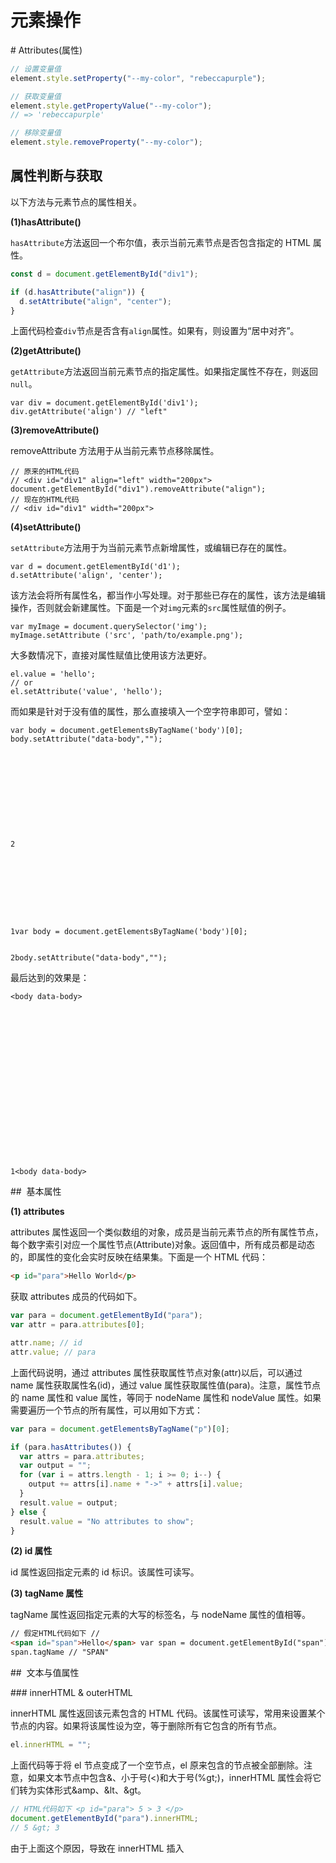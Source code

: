 # 元素操作

# Attributes(属性)

```js
// 设置变量值
element.style.setProperty("--my-color", "rebeccapurple");

// 获取变量值
element.style.getPropertyValue("--my-color");
// => 'rebeccapurple'

// 移除变量值
element.style.removeProperty("--my-color");
```

## 属性判断与获取

以下方法与元素节点的属性相关。

**(1)hasAttribute()**

`hasAttribute`方法返回一个布尔值，表示当前元素节点是否包含指定的 HTML 属性。

```js
const d = document.getElementById("div1");

if (d.hasAttribute("align")) {
  d.setAttribute("align", "center");
}
```

上面代码检查`div`节点是否含有`align`属性。如果有，则设置为“居中对齐”。

**(2)getAttribute()**

`getAttribute`方法返回当前元素节点的指定属性。如果指定属性不存在，则返回`null`。

```
var div = document.getElementById('div1');
div.getAttribute('align') // "left"
```

**(3)removeAttribute()**

removeAttribute 方法用于从当前元素节点移除属性。

```
// 原来的HTML代码
// <div id="div1" align="left" width="200px">
document.getElementById("div1").removeAttribute("align");
// 现在的HTML代码
// <div id="div1" width="200px">
```

**(4)setAttribute()**

`setAttribute`方法用于为当前元素节点新增属性，或编辑已存在的属性。

```
var d = document.getElementById('d1');
d.setAttribute('align', 'center');
```

该方法会将所有属性名，都当作小写处理。对于那些已存在的属性，该方法是编辑操作，否则就会新建属性。下面是一个对`img`元素的`src`属性赋值的例子。

```
var myImage = document.querySelector('img');
myImage.setAttribute ('src', 'path/to/example.png');
```

大多数情况下，直接对属性赋值比使用该方法更好。

```
el.value = 'hello';
// or
el.setAttribute('value', 'hello');
```

而如果是针对于没有值的属性，那么直接填入一个空字符串即可，譬如：

```
var body = document.getElementsByTagName('body')[0];
body.setAttribute("data-body","");











2









1var body = document.getElementsByTagName('body')[0];


2body.setAttribute("data-body","");
```

最后达到的效果是：

```
<body data-body>



















1<body data-body>
```

##  基本属性

**(1) attributes**

attributes 属性返回一个类似数组的对象，成员是当前元素节点的所有属性节点，每个数字索引对应一个属性节点(Attribute)对象。返回值中，所有成员都是动态的，即属性的变化会实时反映在结果集。下面是一个 HTML 代码：

```html
<p id="para">Hello World</p>
```

获取 attributes 成员的代码如下。

```js
var para = document.getElementById("para");
var attr = para.attributes[0];

attr.name; // id
attr.value; // para
```

上面代码说明，通过 attributes 属性获取属性节点对象(attr)以后，可以通过 name 属性获取属性名(id)，通过 value 属性获取属性值(para)。注意，属性节点的 name 属性和 value 属性，等同于 nodeName 属性和 nodeValue 属性。如果需要遍历一个节点的所有属性，可以用如下方式：

```js
var para = document.getElementsByTagName("p")[0];

if (para.hasAttributes()) {
  var attrs = para.attributes;
  var output = "";
  for (var i = attrs.length - 1; i >= 0; i--) {
    output += attrs[i].name + "->" + attrs[i].value;
  }
  result.value = output;
} else {
  result.value = "No attributes to show";
}
```

**(2) id 属性**

id 属性返回指定元素的 id 标识。该属性可读写。

**(3) tagName 属性**

tagName 属性返回指定元素的大写的标签名，与 nodeName 属性的值相等。

```html
// 假定HTML代码如下 //
<span id="span">Hello</span> var span = document.getElementById("span");
span.tagName // "SPAN"
```

##  文本与值属性

### innerHTML & outerHTML

innerHTML 属性返回该元素包含的 HTML 代码。该属性可读写，常用来设置某个节点的内容。如果将该属性设为空，等于删除所有它包含的所有节点。

```js
el.innerHTML = "";
```

上面代码等于将 el 节点变成了一个空节点，el 原来包含的节点被全部删除。注意，如果文本节点中包含&、小于号(<)和大于号(%gt;)，innerHTML 属性会将它们转为实体形式&amp、&lt、&gt。

```js
// HTML代码如下 <p id="para"> 5 > 3 </p>
document.getElementById("para").innerHTML;
// 5 &gt; 3
```

由于上面这个原因，导致在 innerHTML 插入<script>标签，不会被执行。

```js
var name = "<script>alert('haha')</script>";
el.innerHTML = name;
```

上面代码将脚本插入内容，脚本并不会执行。但是，innerHTML 还是有安全风险的。

```js
var name = "<img src=x onerror=alert(1)>";
el.innerHTML = name;
```

上面代码中，alert 方法是会执行的。因此为了安全考虑，如果插入的是文本，最好用 textContent 属性代替 innerHTML。并且在不同的浏览器，特别是 IE 浏览器中表现差异很大。在 IE 中,innerHTML 对于 COL, COLGROUP, FRAMESET, HEAD, HTML, STYLE, TABLE, TBODY, TFOOT, THEAD, TITLE, TR 是只读的。在 IE 中, innerHTML 对于所有的表格相关标签都是只读的(除了 TD 标签)。另外，`innerHTML` 不能被追加。通常情况下, 我们可以通过 innerHTML 追加内容(elem.innerHTML += "NEW TEXT"), 例如:

```
chatDiv.innerHTML += "<div>Hi <img src='smile.gif'/> !</div>"
chatDiv.innerHTML += "How you doing?"
```

但是实际他是这样工作的:

1.  原来的内容被去除
2.  新的值通过 innerHTML 解析替换.
    内容不能被追加, 他是重新构建的. 因此, 所有的图片和其他资源在+=之后, 将会被重载. 比如上面的例子的 smile.gif 文件。
    ##  样式属性

className 属性用来读取和设置当前元素的 class 属性。它的值是一个字符串，每个 class 之间用空格分割。

classList 属性则返回一个类似数组的对象，当前元素节点的每个 class 就是这个对象的一个成员。

```
<div class="one two three" id="myDiv"></div>
```

上面这个 div 元素的节点对象的 className 属性和 classList 属性，分别如下。

```
document.getElementById('myDiv').className
// "one two three"

document.getElementById('myDiv').class List
// {
//   0: "one"
//   1: "two"
//   2: "three"
//   length: 3
// }
```

从上面代码可以看出，className 属性返回一个空格分隔的字符串，而 classList 属性指向一个类似数组的对象，该对象的 length 属性(只读)返回当前元素的 class 数量。

classList 对象有下列方法。

- add()：增加一个 class。
- remove()：移除一个 class。
- contains()：检查当前元素是否包含某个 class。
- toggle()：将某个 class 移入或移出当前元素。
- item()：返回指定索引位置的 class。
- toString()：将 class 的列表转为字符串。

```
myDiv.classList.add('myCssClass');
myDiv.classList.add('foo', 'bar');
myDiv.classList.remove('myCssClass');
myDiv.classList.toggle('myCssClass'); // 如果myCssClass不存在就加入，否则移除
myDiv.classList.contains('myCssClass'); // 返回 true 或者 false
myDiv.classList.item(0); // 返回第一个Class
myDiv.classList.toString();
```

下面比较一下，className 和 classList 在添加和删除某个类时的写法。

```
// 添加class
document.getElementById('foo').className += 'bold';
document.getElementById('foo').classList.add('bold');

// 删除class
document.getElementById('foo').classList.remove('bold');
document.getElementById('foo').className =
document.getElementById('foo').className.replace(/^bold$/, '');
```

toggle 方法可以接受一个布尔值，作为第二个参数。如果为 true，则添加该属性；如果为 false，则去除该属性。

```
el.classList.toggleClass("abc", someBool);

// 等同于

if (someBool){
  el.classList.add("abc");
} else {
  el.classList.remove("abc");
}
```

```
document.getElementById("myH1").style.color = "red";
```

##  尺寸属性

以下属性与元素节点的可见区域的坐标相关。

**(1)clientHeight**

clientHeight 属性返回元素节点的可见高度，包括 padding、但不包括水平滚动条、边框和 margin 的高度，单位为像素。该属性可以计算得到，等于元素的 CSS 高度，加上 CSS 的 padding 高度，减去水平滚动条的高度(如果存在水平滚动条)。

如果一个元素是可以滚动的，则 clientHeight 只计算它的可见部分的高度。

**(2)clientLeft**

clientLeft 属性等于元素节点左边框(border)的宽度，单位为像素，包括垂直滚动条的宽度，不包括左侧的 margin 和 padding。但是，除非排版方向是从右到左，且发生元素宽度溢出，否则是不可能存在左侧滚动条。如果该元素的显示设为`display: inline`，clientLeft 一律为 0，不管是否存在左边框。

**(3)clientTop**

clientTop 属性等于网页元素顶部边框的宽度，不包括顶部的 margin 和 padding。

**(4)clientWidth**

clientWidth 属性等于网页元素的可见宽度，即包括 padding、但不包括垂直滚动条(如果有的话)、边框和 margin 的宽度，单位为像素。

如果一个元素是可以滚动的，则 clientWidth 只计算它的可见部分的宽度。

##  位移与状态属性

以下属性与元素节点占据的总区域的坐标相关。

**(1)scrollHeight**

scrollHeight 属性返回指定元素的总高度，包括由于溢出而无法展示在网页的不可见部分。如果一个元素是可以滚动的，则 scrollHeight 包括整个元素的高度，不管是否存在垂直滚动条。scrollHeight 属性包括 padding，但不包括 border 和 margin。该属性为只读属性。

如果不存在垂直滚动条，scrollHeight 属性与 clientHeight 属性是相等的。如果存在滚动条，scrollHeight 属性总是大于 clientHeight 属性。当滚动条滚动到内容底部时，下面的表达式为 true。

```
element.scrollHeight - element.scrollTop === element.clientHeight
```

如果滚动条没有滚动到内容底部，上面的表达式为 false。这个特性结合`onscroll`事件，可以判断用户是否滚动到了指定元素的底部，比如是否滚动到了《使用须知》区块的底部。

```
var rules = document.getElementById("rules");
rules.onscroll = checking;

function checking(){
  if (this.scrollHeight - this.scrollTop === this.clientHeight) {
    console.log('谢谢阅读');
  } else {
    console.log('您还未读完');
  }
}
```

**(2)scrollWidth**

scrollWidth 属性返回元素的总宽度，包括由于溢出容器而无法显示在网页上的那部分宽度，不管是否存在水平滚动条。该属性是只读属性。

**(3)scrollLeft**

scrollLeft 属性设置或返回水平滚动条向右侧滚动的像素数量。它的值等于元素的最左边与其可见的最左侧之间的距离。对于那些没有滚动条或不需要滚动的元素，该属性等于 0。该属性是可读写属性，设置该属性的值，会导致浏览器将指定元素自动滚动到相应的位置。

**(4)scrollTop**

scrollTop 属性设置或返回垂直滚动条向下滚动的像素数量。它的值等于元素的顶部与其可见的最高位置之间的距离。对于那些没有滚动条或不需要滚动的元素，该属性等于 0。该属性是可读写属性，设置该属性的值，会导致浏览器将指定元素自动滚动到相应位置。

```
document.querySelector('div').scrollTop = 150;
```

上面代码将 div 元素向下滚动 150 像素。

# Operation(元素操作)

##  创建与插入

创建一个新的 DOM 节点主要依赖于一下几个方法：

```js
createDocumentFragment(); //创建一个DOM片段
createElement(); //创建一个具体的元素
createTextNode(); //创建一个文本节点
```

对于如下这个 HTML 片段：

```html
<ul id="myList">
  <li>项目一</li>
  <li>项目二</li>
  <li>项目三</li>
</ul>
```

首先需要依靠`document.createElement()`方法来创建元素，接受一个参数，即要创建元素的标签名，返回创建的元素节点。

```js
var div = document.createElement("div"); //创建一个div元素
div.id = "myDiv"; //设置div的id
div.className = "box"; //设置div的class
```

在创建元素后，还需要把元素添加到文档树中，主要依靠 appendChild 方法：

```js
var ul = document.getElementById("myList"); //获得ul
var li = document.createElement("li"); //创建li
li.innerHTML = "项目四"; //向li内添加文本
ul.appendChild(li); //把li 添加到ul子节点的末尾
```

添加之后变成了：

```
<ul id="myList">
<li>项目一</li>
<li>项目二</li>
<li>项目三</li>
<li>项目四</li>
</ul>
```

appendChild()  方法还可以添加已经存在的元素，会将元素从原来的位置移到新的位置

```
var ul = document.getElementById("myList"); //获得ul
ul.appendChild(ul.firstChild); //把ul的第一个元素节点移到ul子节点的末尾
```

运行后(IE)：

```
<ul id="myList">
<li>项目二</li>
<li>项目三</li>
<li>项目一</li>
</ul>
```

insertBefore()  方法，如果不是在末尾插入节点，而是想放在特定的位置上，用这个方法，该方法接受 2 个参数，第一个是要插入的节点，第二个是参照节点，返回要添加的元素节点

```
var ul = document.getElementById("myList"); //获得ul
var li = document.createElement("li"); //创建li
li.innerHTML= "项目四"; //向li内添加文本
ul.insertBefore(li,ul.firstChild); //把li添加到ul的第一个子节点前
```

添加后:

```
<ul id="myList">
<li>项目四</li>
<li>项目一</li>
<li>项目二</li>
<li>项目三</li>
</ul>
```

```js
var ul = document.getElementById("myList"); //获得ul
var li = document.createElement("li"); //创建li
li.innerHTML = "项目四"; //向li内添加文本
ul.insertBefore(li, ul.lastChild); //把li添加到ul的子节点末尾
```

添加后:

```html
<ul id="myList">
  <li>项目一</li>
  <li>项目二</li>
  <li>项目三</li>
  <li>项目四</li>
</ul>
```

```html
<script>
  var ul = document.getElementById("myList"); //获得ul
  var li = document.createElement("li"); //创建li
  li.innerHTML = "项目四"; //向li内添加文本
  var lis = ul.getElementsByTagName("li"); //获取ul中所有li的集合
  ul.insertBefore(li, lis[1]); //把li添加到ul中的第二个li节点前
</script>
```

添加后:

```
<ul id="myList">
<li>项目一</li>
<li>项目四</li>
<li>项目二</li>
<li>项目三</li>
</ul>
```

##  移除与替换

移除元素节点

```
removeChild() 方法 ，用于移除节点，接受一个参数，即要移除的节点，返回被移除的节点，注意被移除的节点仍然在文档中，不过文档中已没有其位置了
var ul = document.getElementById("myList"); //获得ul
var fromFirstChild = ul.removeChild(ul.firstChild); //移除ul第一个子节点
var ul = document.getElementById("myList"); //获得ul
var lis = ul.getElementsByTagName("li") //获取ul中所有li的集合
ul.removeChild(lis[0]); 　　　　　　//移除第一个li，与上面不同，要考虑浏览器之间的差异
```

替换元素节点

```
replaceChild() 方法 ，用于替换节点，接受两个参数，第一参数是要插入的节点，第二个是要替换的节点，返回被替换的节点
var ul = document.getElementById("myList"); //获得ul
var fromFirstChild = ul.replaceChild(ul.firstChild); //替换ul第一个子节点
var ul = document.getElementById("myList"); //获得ul;
var li = document.createElement("li"); //创建li
li.innerHTML= "项目四"; //向li内添加文本
var lis = ul.getElementsByTagName("li") //获取ul中所有li的集合
var returnNode = ul.replaceChild(li,lis[1]); //用创建的li替换原来的第二个li
```

复制节点

```
cloneNode() 方法，用于复制节点， 接受一个布尔值参数， true 表示深复制(复制节点及其所有子节点)， false 表示浅复制(复制节点本身，不复制子节点)
var ul = document.getElementById("myList"); //获得ul
var deepList = ul.cloneNode(true); //深复制
var shallowList = ul.cloneNode(false); //浅复制
```

# Document

# 元素样式

```js
// Add Rules to Stylesheets with JavaScript
// http://davidwalsh.name/add-rules-stylesheets

/* Getting the Stylesheet
Which stylesheet you add the rules to is up to you.  If you have a specific stylesheet in mind, you can add an ID to the LINK or STYLE element within your page HTML and get the CSSStyleSheet object by referencing the element's sheet property.  The stylesheets can be found in the document.styleSheets object:*/

var sheets = document.styleSheets; // returns an Array-like StyleSheet List

/*
Returns:  
StyleSheetList {0: CSSStyleSheet, 1: CSSStyleSheet, 2: CSSStyleSheet, 3: CSSStyleSheet, 4: CSSStyleSheet, 5: CSSStyleSheet, 6: CSSStyleSheet, 7: CSSStyleSheet, 8: CSSStyleSheet, 9: CSSStyleSheet, 10: CSSStyleSheet, 11: CSSStyleSheet, 12: CSSStyleSheet, 13: CSSStyleSheet, 14: CSSStyleSheet, 15: CSSStyleSheet, length: 16, item: function}
*/

// Grab the first sheet, regardless of media
var sheet = document.styleSheets[0];

/* Creating a New Stylesheet
In many cases, it may just be best to create a new STYLE element for your dynamic rules.  This is quite easy:*/
var sheet = (function() {
  // Create the <style> tag
  var style = document.createElement("style");

  // Add a media (and/or media query) here if you'd like!
  // style.setAttribute("media", "screen")
  // style.setAttribute("media", "@media only screen and (max-width : 1024px)")

  // WebKit hack :(
  style.appendChild(document.createTextNode(""));

  // Add the <style> element to the page
  document.head.appendChild(style);

  return style.sheet;
})();

/* Adding Rules
CSSStyleSheet objects have an addRule method which allows you to register CSS rules within the stylesheet.  The addRule method accepts three arguments:  the selector, the second the CSS code for the rule, and the third is the zero-based integer index representing the style position (in relation to styles of the same selector): */
sheet.addRule("#myList li", "float: left; background: red !important;", 1);

/* Inserting Rules
Stylesheets also have an insertRule method which isn't available in earlier IE's.  The insertRule combines the first two arguments of addRule: */
sheet.insertRule("header { float: left; opacity: 0.8; }", 1);

/* Safely Applying Rules
Since browser support for insertRule isn't as global, it's best to create a wrapping function to do the rule application.  Here's a quick and dirty method: */
function addCSSRule(sheet, selector, rules, index) {
  if (sheet.insertRule) {
    sheet.insertRule(selector + "{" + rules + "}", index);
  } else {
    sheet.addRule(selector, rules, index);
  }
}

// Use it!
addCSSRule(document.styleSheets[0], "header", "float: left");

/* Inserting Rules for Media Queries
Media query-specific rules can be added in one of two ways. The first way is through the standard insertRule method: */
sheet.insertRule(
  "@media only screen and (max-width : 1140px) { header { display: none; } }"
);
```
